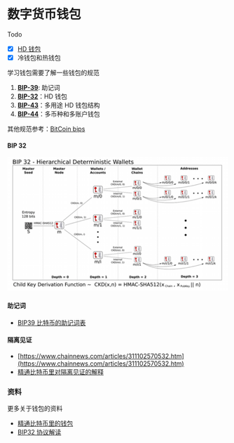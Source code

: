 # 数字货币钱包

Todo

* [x] [HD 钱包](https://stevenocean.github.io/2018/09/23/generate-hd-wallet-by-bip39.html)
* [x] 冷钱包和热钱包

学习钱包需要了解一些钱包的规范

1. [**BIP-39**](https://github.com/bitcoin/bips/blob/master/bip-0039.mediawiki): 助记词
2. [**BIP-32**](https://github.com/bitcoin/bips/blob/master/bip-0033.mediawiki)：HD 钱包
3. [**BIP-43**](https://github.com/bitcoin/bips/blob/master/bip-0043.mediawiki)：多用途 HD 钱包结构
4. [**BIP-44**](https://github.com/bitcoin/bips/blob/master/bip-0044.mediawiki)：多币种和多账户钱包

其他规范参考：[BitCoin bips](https://github.com/bitcoin/bips)

#### BIP 32

![HD Wallet](../.gitbook/assets/image%20%281%29.png)



#### 助记词

* [BIP39 比特币的助记词表](https://github.com/bitcoin/bips/tree/master/bip-0039)

#### 隔离见证

* [https://www.chainnews.com/articles/311102570532.htm](https://www.chainnews.com/articles/311102570532.htm)
* [精通比特币里对隔离见证的解释](https://wizardforcel.gitbooks.io/masterbitcoin2cn/content/appdx4.html)

### 资料

更多关于钱包的资料

* [精通比特币里的钱包](https://github.com/tianmingyun/MasterBitcoin2CN/blob/master/ch05.md)
* [BIP32 协议解读](https://www.jianshu.com/p/941de6013a64)



